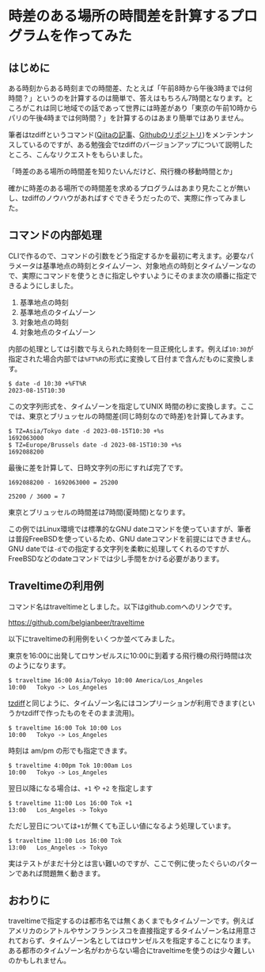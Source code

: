 # 時差のある場所の時間差を計算するプログラムを作ってみた

## はじめに

ある時刻からある時刻までの時間差、たとえば「午前8時から午後3時までは何時間？」というのを計算するのは簡単で、答えはもちろん7時間となります。ところがこれは同じ地域での話であって世界には時差があり「東京の午前10時からパリの午後4時までは何時間？」を計算するのはあまり簡単ではありません。

筆者はtzdiffというコマンド([Qiitaの記事](https://qiita.com/belgianbeer/items/962dfd394dbe287856c0)、[Githubのリポジトリ](https://github.com/belgianbeer/tzdiff))をメンテンナンスしているのですが、ある勉強会でtzdiffのバージョンアップについて説明したところ、こんなリクエストをもらいました。

「時差のある場所の時間差を知りたいんだけど、飛行機の移動時間とか」

確かに時差のある場所での時間差を求めるプログラムはあまり見たことが無いし、tzdiffのノウハウがあればすぐできそうだったので、実際に作ってみました。

## コマンドの内部処理

CLIで作るので、コマンドの引数をどう指定するかを最初に考えます。必要なパラメータは基準地点の時刻とタイムゾーン、対象地点の時刻とタイムゾーンなので、実際にコマンドを使うときに指定しやすいようにそのまま次の順番に指定できるようにしました。

1. 基準地点の時刻
1. 基準地点のタイムゾーン
1. 対象地点の時刻
1. 対象地点のタイムゾーン

内部の処理としては引数で与えられた時刻を一旦正規化します。例えば`10:30`が指定された場合内部では`%FT%R`の形式に変換して日付まで含んだものに変換します。

```
$ date -d 10:30 +%FT%R
2023-08-15T10:30
```

この文字列形式を、タイムゾーンを指定してUNIX 時間の秒に変換します。ここでは、東京とブリュッセルの時間差(同じ時刻なので時差)を計算してみます。

```
$ TZ=Asia/Tokyo date -d 2023-08-15T10:30 +%s
1692063000
$ TZ=Europe/Brussels date -d 2023-08-15T10:30 +%s
1692088200
```

最後に差を計算して、日時文字列の形にすれば完了です。

```
1692088200 - 1692063000 = 25200

25200 / 3600 = 7
```

東京とブリュッセルの時間差は7時間(夏時間)となります。

この例ではLinux環境では標準的なGNU dateコマンドを使っていますが、筆者は普段FreeBSDを使っているため、GNU dateコマンドを前提にはできません。GNU dateでは`-d`での指定する文字列を柔軟に処理してくれるのですが、FreeBSDなどのdateコマンドでは少し手間をかける必要があります。

## Traveltimeの利用例

コマンド名はtraveltimeとしました。以下はgithub.comへのリンクです。

https://github.com/belgianbeer/traveltime

以下にtraveltimeの利用例をいくつか並べてみました。

東京を16:00に出発してロサンゼルスに10:00に到着する飛行機の飛行時間は次のようになります。

```
$ traveltime 16:00 Asia/Tokyo 10:00 America/Los_Angeles
10:00   Tokyo -> Los_Angeles
```

[tzdiff](https://qiita.com/belgianbeer/items/962dfd394dbe287856c0)と同じように、タイムゾーン名にはコンプリーションが利用できます(というかtzdiffで作ったものをそのまま流用)。

```
$ traveltime 16:00 Tok 10:00 Los
10:00   Tokyo -> Los_Angeles
```

時刻は am/pm の形でも指定できます。

```
$ traveltime 4:00pm Tok 10:00am Los
10:00   Tokyo -> Los_Angeles
```

翌日以降になる場合は、`+1` や `+2` を指定します

```
$ traveltime 11:00 Los 16:00 Tok +1
13:00   Los_Angeles -> Tokyo
```

ただし翌日については`+1`が無くても正しい値になるよう処理しています。

```
$ traveltime 11:00 Los 16:00 Tok
13:00   Los_Angeles -> Tokyo
```

実はテストがまだ十分とは言い難いのですが、ここで例に使ったぐらいのパターンであれば問題無く動きます。

## おわりに

traveltimeで指定するのは都市名では無くあくまでもタイムゾーンです。例えばアメリカのシアトルやサンフランシスコを直接指定するタイムゾーン名は用意されておらず、タイムゾーン名としてはロサンゼルスを指定することになります。ある都市のタイムゾーン名がわからない場合にtraveltimeを使うのは少々難しいのかもしれません。
